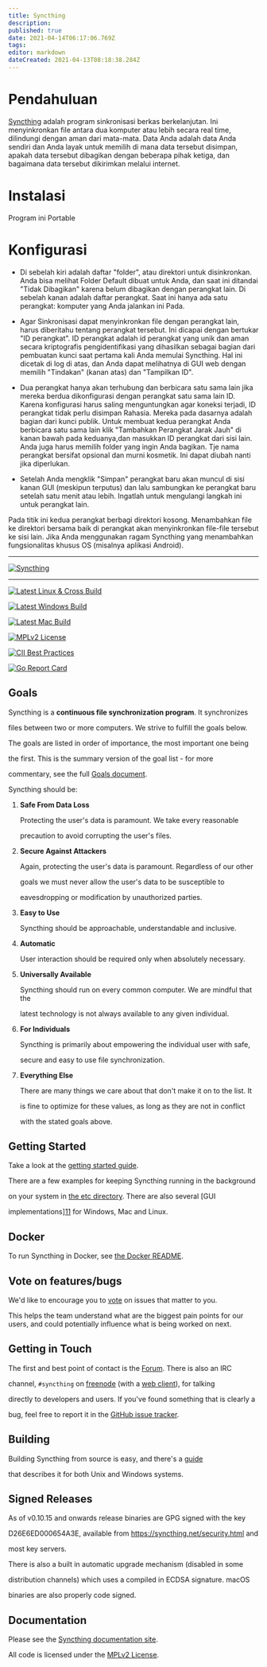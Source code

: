 ```yaml
---
title: Syncthing
description: 
published: true
date: 2021-04-14T06:17:06.769Z
tags: 
editor: markdown
dateCreated: 2021-04-13T08:18:38.284Z
---
```


# Pendahuluan
[Syncthing](https://syncthing.net/) adalah program sinkronisasi berkas berkelanjutan. Ini menyinkronkan file antara dua komputer atau lebih secara real time, dilindungi dengan aman dari mata-mata. Data Anda adalah data Anda sendiri dan Anda layak untuk memilih di mana data tersebut disimpan, apakah data tersebut dibagikan dengan beberapa pihak ketiga, dan bagaimana data tersebut dikirimkan melalui internet.

# Instalasi
Program ini Portable

# Konfigurasi
- Di sebelah kiri adalah daftar "folder", atau direktori untuk disinkronkan. Anda bisa melihat Folder Default
dibuat untuk Anda, dan saat ini ditandai "Tidak Dibagikan" karena belum dibagikan dengan perangkat lain.
Di sebelah kanan adalah daftar perangkat. Saat ini hanya ada satu perangkat: komputer yang Anda jalankan ini
Pada.
- Agar Sinkronisasi dapat menyinkronkan file dengan perangkat lain, harus diberitahu tentang perangkat tersebut.
Ini dicapai dengan bertukar "ID perangkat". ID perangkat adalah id perangkat yang unik dan aman secara kriptografis
pengidentifikasi yang dihasilkan sebagai bagian dari pembuatan kunci saat pertama kali Anda memulai Syncthing. Hal ini dicetak di
log di atas, dan Anda dapat melihatnya di GUI web dengan memilih "Tindakan" (kanan atas) dan "Tampilkan ID".
- Dua perangkat hanya akan terhubung dan berbicara satu sama lain jika mereka berdua dikonfigurasi dengan perangkat satu sama lain
ID. Karena konfigurasi harus saling menguntungkan agar koneksi terjadi, ID perangkat tidak perlu disimpan
Rahasia. Mereka pada dasarnya adalah bagian dari kunci publik.
Untuk membuat kedua perangkat Anda berbicara satu sama lain klik "Tambahkan Perangkat Jarak Jauh" di kanan bawah pada keduanya,dan masukkan ID perangkat dari sisi lain. Anda juga harus memilih folder yang ingin Anda bagikan. Tje
nama perangkat bersifat opsional dan murni kosmetik. Ini dapat diubah nanti jika diperlukan.

- Setelah Anda mengklik "Simpan" perangkat baru akan muncul di sisi kanan GUI (meskipun terputus) dan
lalu sambungkan ke perangkat baru setelah satu menit atau lebih. Ingatlah untuk mengulangi langkah ini untuk perangkat lain.

Pada titik ini kedua perangkat berbagi direktori kosong. Menambahkan file ke direktori bersama baik di
perangkat akan menyinkronkan file-file tersebut ke sisi lain.
Jika Anda menggunakan ragam Syncthing yang menambahkan fungsionalitas khusus OS (misalnya aplikasi Android).

---
[![Syncthing][14]][15]


---


[![Latest Linux & Cross Build](https://img.shields.io/teamcity/https/build.syncthing.net/s/Syncthing_BuildLinuxCross.svg?style=flat-square&label=linux+%26+cross+build)](https://build.syncthing.net/viewType.html?buildTypeId=Syncthing_BuildLinuxCross&guest=1)

[![Latest Windows Build](https://img.shields.io/teamcity/https/build.syncthing.net/s/Syncthing_BuildWindows.svg?style=flat-square&label=windows+build)](https://build.syncthing.net/viewType.html?buildTypeId=Syncthing_BuildWindows&guest=1)

[![Latest Mac Build](https://img.shields.io/teamcity/https/build.syncthing.net/s/Syncthing_BuildMac.svg?style=flat-square&label=mac+build)](https://build.syncthing.net/viewType.html?buildTypeId=Syncthing_BuildMac&guest=1)

[![MPLv2 License](https://img.shields.io/badge/license-MPLv2-blue.svg?style=flat-square)](https://www.mozilla.org/MPL/2.0/)

[![CII Best Practices](https://bestpractices.coreinfrastructure.org/projects/88/badge)](https://bestpractices.coreinfrastructure.org/projects/88)

[![Go Report Card](https://goreportcard.com/badge/github.com/syncthing/syncthing)](https://goreportcard.com/report/github.com/syncthing/syncthing)


## Goals


Syncthing is a **continuous file synchronization program**. It synchronizes

files between two or more computers. We strive to fulfill the goals below.

The goals are listed in order of importance, the most important one being

the first. This is the summary version of the goal list - for more

commentary, see the full [Goals document][13].


Syncthing should be:


1. **Safe From Data Loss**


   Protecting the user's data is paramount. We take every reasonable

   precaution to avoid corrupting the user's files.


2. **Secure Against Attackers**


   Again, protecting the user's data is paramount. Regardless of our other

   goals we must never allow the user's data to be susceptible to

   eavesdropping or modification by unauthorized parties.


3. **Easy to Use**


   Syncthing should be approachable, understandable and inclusive.


4. **Automatic**


   User interaction should be required only when absolutely necessary.


5. **Universally Available**


   Syncthing should run on every common computer. We are mindful that the

   latest technology is not always available to any given individual.


6. **For Individuals**


   Syncthing is primarily about empowering the individual user with safe,

   secure and easy to use file synchronization.


7. **Everything Else**


   There are many things we care about that don't make it on to the list. It

   is fine to optimize for these values, as long as they are not in conflict

   with the stated goals above.


## Getting Started


Take a look at the [getting started guide][2].


There are a few examples for keeping Syncthing running in the background

on your system in [the etc directory][3]. There are also several [GUI

implementations][11] for Windows, Mac and Linux.


## Docker


To run Syncthing in Docker, see [the Docker README][16].


## Vote on features/bugs


We'd like to encourage you to [vote][12] on issues that matter to you.

This helps the team understand what are the biggest pain points for our users, and could potentially influence what is being worked on next.


## Getting in Touch


The first and best point of contact is the [Forum][8]. There is also an IRC

channel, `#syncthing` on [freenode][4] (with a [web client][9]), for talking

directly to developers and users. If you've found something that is clearly a

bug, feel free to report it in the [GitHub issue tracker][10].


## Building


Building Syncthing from source is easy, and there's a [guide][5]

that describes it for both Unix and Windows systems.


## Signed Releases


As of v0.10.15 and onwards release binaries are GPG signed with the key

D26E6ED000654A3E, available from https://syncthing.net/security.html and

most key servers.


There is also a built in automatic upgrade mechanism (disabled in some

distribution channels) which uses a compiled in ECDSA signature. macOS

binaries are also properly code signed.


## Documentation


Please see the [Syncthing documentation site][6].


All code is licensed under the [MPLv2 License][7].


[1]: https://docs.syncthing.net/specs/bep-v1.html

[2]: https://docs.syncthing.net/intro/getting-started.html

[3]: https://github.com/syncthing/syncthing/blob/main/etc

[4]: https://www.freenode.net/

[5]: https://docs.syncthing.net/dev/building.html

[6]: https://docs.syncthing.net/

[7]: https://github.com/syncthing/syncthing/blob/main/LICENSE

[8]: https://forum.syncthing.net/

[9]: https://kiwiirc.com/client/irc.freenode.net/#syncthing

[10]: https://github.com/syncthing/syncthing/issues

[11]: https://docs.syncthing.net/users/contrib.html#gui-wrappers

[12]: https://www.bountysource.com/teams/syncthing/issues

[13]: https://github.com/syncthing/syncthing/blob/main/GOALS.md

[14]: assets/logo-text-128.png

[15]: https://syncthing.net/

[16]: https://github.com/syncthing/syncthing/blob/main/README-Docker.md


